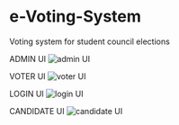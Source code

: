# e-Voting-System
Voting system for student council elections

ADMIN UI
![admin UI](https://github.com/user-attachments/assets/bec270ce-d11a-4b3a-a9c0-a5cdf156d7b3)

VOTER UI
![voter UI](https://github.com/user-attachments/assets/45c27f9f-b5ca-4505-8b82-9073c383fd54)

LOGIN UI
![login UI](https://github.com/user-attachments/assets/6a38a66e-66ff-4a25-b2f6-e89c55eb9c01)

CANDIDATE UI
![candidate UI](https://github.com/user-attachments/assets/3be0c95e-734c-4264-ac50-cb7f8787775a)
